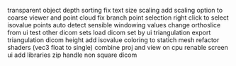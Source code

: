 transparent object depth sorting
fix text size scaling
add scaling option to coarse viewer and point cloud
fix branch point selection
right click to select isovalue points
auto detect sensible windowing values
change orthoslice from ui
test other dicom sets
load dicom set by ui
triangulation
export triangulation
dicom height
add isovalue coloring to statich mesh
refactor shaders (vec3 float to single)
combine proj and view on cpu
renable screen ui
add libraries zip
handle non square dicom